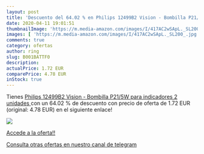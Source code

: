 ```yaml
---
layout: post
title: 'Descuento del 64.02 % en Philips 12499B2 Vision - Bombilla P21/5W'
date: 2020-04-11 19:01:51
thumbnailImage: 'https://m.media-amazon.com/images/I/417AC2wSApL._SL200_.jpg'
images: [ 'https://m.media-amazon.com/images/I/417AC2wSApL._SL200_.jpg' ]
comments: true
category: ofertas
author: ring
slug: B001BATTF0
description:
actualPrice: 1.72 EUR
comparePrice: 4.78 EUR
inStock: true
---
```


Tienes [Philips 12499B2 Vision - Bombilla P21/5W para indicadores  2 unidades ](https://www.amazon.com/dp/B001BATTF0/?tag=redken08-20) con un 64.02 % de descuento con precio de oferta de 1.72 EUR (original: 4.78 EUR) en el siguiente enlace!

[![](https://m.media-amazon.com/images/I/417AC2wSApL._SL200_.jpg)](https://www.amazon.com/dp/B001BATTF0/?tag=redken08-20)

[Accede a la oferta!!](https://www.amazon.com/dp/B001BATTF0/?tag=redken08-20)

[Consulta otras ofertas en nuestro canal de telegram](https://t.me/s/ofertas25)
